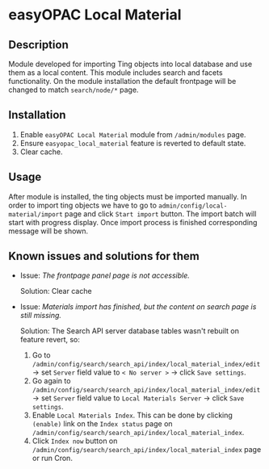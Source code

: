 # easyOPAC Local Material

## Description
Module developed for importing Ting objects into local database and use them as a local content.
This module includes search and facets functionality.
On the module installation the default frontpage will be changed to match `search/node/*` page.

## Installation
1. Enable `easyOPAC Local Material` module from `/admin/modules` page.
2. Ensure `easyopac_local_material` feature is reverted to default state.
3. Clear cache.

## Usage
After module is installed, the ting objects must be imported manually.
In order to import ting objects we have to go to `admin/config/local-material/import` page and click `Start import` button.
The import batch will start with progress display. Once import process is finished corresponding message will be shown.

## Known issues and solutions for them
- Issue: _The frontpage panel page is not accessible._

  Solution: Clear cache

- Issue: _Materials import has finished, but the content on search page is still missing._

  Solution: The Search API server database tables wasn't rebuilt on feature revert, so:
    1. Go to `/admin/config/search/search_api/index/local_material_index/edit` -> set `Server` field value to `< No server >` -> click `Save settings`.
    2. Go again to `/admin/config/search/search_api/index/local_material_index/edit` -> set `Server` field value to `Local Materials Server` -> click `Save settings`.
    3. Enable `Local Materials Index`. This can be done by clicking `(enable)` link on the `Index status` page on `/admin/config/search/search_api/index/local_material_index`.
    4. Click `Index now` button on `/admin/config/search/search_api/index/local_material_index` page or run Cron.
